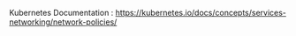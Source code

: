 Kubernetes Documentation :  https://kubernetes.io/docs/concepts/services-networking/network-policies/
